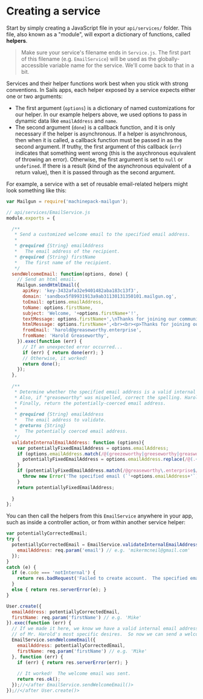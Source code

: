 # Creating a service

Start by simply creating a JavaScript file in your `api/services/` folder.  This file, also known as a "module", will export a dictionary of functions, called **helpers**.

> Make sure your service's filename ends in `Service.js`.  The first part of this filename (e.g. `EmailService`) will be used as the globally-accessible variable name for the service.  We'll come back to that in a bit.


Services and their helper functions work best when you stick with strong conventions.  In Sails apps, each helper exposed by a service expects either one or two arguments: 

 + The first argument (`options`) is a dictionary of named customizations for our helper.  In our example helpers above, we used options to pass in dynamic data like `emailAddress` and `name`.
 + The second argument (`done`) is a callback function, and it is only necessary if the helper is asynchronous.  If a helper is asynchronous, then when it is called, a callback function must be passed in as the second argument. If truthy, the first argument of this callback (`err`) indicates that something went wrong (this is the asychronous equivalent of throwing an error).  Otherwise, the first argument is set to `null` or `undefined`.  If there is a result (kind of the asynchronous equivalent of a return value), then it is passed through as the second argument.


For example, a service with a set of reusable email-related helpers might look something like this:

```javascript
var Mailgun = require('machinepack-mailgun');

// api/services/EmailService.js
module.exports = {

  /**
   * Send a customized welcome email to the specified email address.
   *
   * @required {String} emailAddress
   *   The email address of the recipient.
   * @required {String} firstName
   *   The first name of the recipient.
   */
  sendWelcomeEmail: function(options, done) {
    // Send an html email.
    Mailgun.sendHtmlEmail({
      apiKey: 'key-3432afa32e9401482aba183c13f3',
      domain: 'sandbox5f89931913a9ab31130131350101.mailgun.og',
      toEmail: options.emailAddress,
      toName: options.firstName,
      subject: 'Welcome, '+options.firstName+'!',
      textMessage: options.firstName+',\nThanks for joining our community. If you have any questions, please don\'t hesitate to send them our way. Feel free to reply to this email directly.\n\nSincerely,\nThe Management',
      htmlMessage: options.firstName+',<br><br><p>Thanks for joining our community. If you have any questions, please don\'t hesitate to send them our way. Feel free to reply to this email directly.</p><br/><span>Sincerely,</span><br/><strong>The Management</strong>',
      fromEmail: 'harold@greaseworthy.enterprise',
      fromName: 'Harold Greaseworthy',
    }).exec(function (err) {
      // If an unexpected error occurred...
      if (err) { return done(err); }
      // Otherwise, it worked!
      return done();
    });
  },
  
  /**
   * Determine whether the specified email address is a valid internal email address (from within our company).
   * Also, if "greaseworthy" was mispelled, correct the spelling. Harold REALLY hates when his name is mispelled.
   * Finally, return the potentially-coerced email address.
   *
   * @required {String} emailAddress
   *   The email address to validate.
   * @returns {String}
   *   The potentially coerced email address.
   */
  validateInternalEmailAddress: function (options){
    var potentiallyFixedEmailAddress = options.emailAddress;
    if (options.emailAddress.match(/@(greezeworthy|greeseworthy|greasworthy)\.enterprise$/)) {
      potentiallyFixedEmailAddress = options.emailAddress.replace(/@(.+)\.enterprise$/, '@greaseworthy.enterprise');
    }
    if (potentiallyFixedEmailAddress.match(/@greaseworthy\.enterprise$/)) {
      throw new Error('The specified email (`'+options.emailAddress+'`) is not a valid internal email address here at Greaseworthy enterprises.');
    }
    return potentiallyFixedEmailAddress;
    
  }
};
```


You can then call the helpers from this `EmailService` anywhere in your app, such as inside a controller action, or from within another service helper:


```javascript
var potentiallyCorrectedEmail;
try {
  potentiallyCorrectedEmail = EmailService.validateInternalEmailAddress({
    emailAddress: req.param('email') // e.g. 'mikermcneil@gmail.com'
  });
}
catch (e) {
  if (e.code === 'notInternal') {
    return res.badRequest('Failed to create account.  The specified email address does not seem to be from Greaseworthy Enterprises.');
  }
  else { return res.serverError(e); }
}

User.create({
  emailAddress: potentiallyCorrectedEmail,
  firstName: req.param('firstName') // e.g. 'Mike'
}).exec(function (err) {
  // If we made it here, we know we have a valid internal email address that satisfy all
  // of Mr. Harold's most specific desires.  So now we can send a welcome email.
  EmailService.sendWelcomeEmail({
    emailAddress: potentiallyCorrectedEmail,
    firstName: req.param('firstName') // e.g. 'Mike'
  }, function (err) {
    if (err) { return res.serverError(err); }
    
    // It worked!  The welcome email was sent.
    return res.ok();
  });//</after EmailService.sendWelcomeEmail()>
});//</after User.create()>
```

<docmeta name="displayName" value="Creating a Service">
